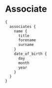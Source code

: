 # Associate

```graphql
{
  associates {
    name {
      title
      forename
      surname
    }
    date_of_birth {
      day
      month
      year
    }
  }
}
```

